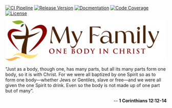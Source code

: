 [![CI Pipeline](https://github.com/cgilliard/my-family/actions/workflows/main.yml/badge.svg)](https://github.com/cgilliard/my-family/actions/workflows/main.yml)
[![Release Version](https://img.shields.io/github/v/release/cgilliard/my-family.svg?color=blue)](https://github.com/cgilliard/my-family/releases)
[![Docmentation](https://img.shields.io/static/v1?label=Documentation&message=Github+Pages&color=cyan)](https://cgilliard.github.io/my-family/)
[![Code Coverage](https://img.shields.io/static/v1?label=Code%20Coverage&message=7.00%&color=purple)](https://cgilliard.github.io/my-family/code_coverage.html)
[![License](https://img.shields.io/github/license/cgilliard/my-family.svg)](https://github.com/cgilliard/my-family/blob/master/LICENSE)

<div>
    <img src="docs/MyFamilyLogo.png"/>
</div>

 “Just as a body, though one, has many parts, but all its many parts form one body, so it is with Christ. For we were all baptized by one Spirit so as to form one body—whether Jews or Gentiles, slave or free—and we were all given the one Spirit to drink. Even so the body is not made up of one part but of many”.

<p align="right">
-- <strong>1 Corinthians 12:12-14</strong>
</p>
